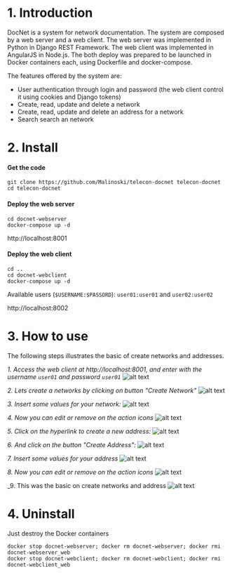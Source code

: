 # 1. Introduction

DocNet is a system for network documentation. The system are composed by a web server and a web client. 
The web server was implemented in Python in Django REST Framework.
The web client was implemented in AngularJS in Node.js.
The both deploy was prepared to be launched in Docker containers each, using Dockerfile and docker-compose.

The features offered by the system are:
* User authentication through login and password (the web client control it using cookies and Django tokens)
* Create, read, update and delete a network
* Create, read, update and delete an address for a network
* Search search an network 


# 2. Install 

#### Get the code
```
git clone https://github.com/Malinoski/telecon-docnet telecon-docnet
cd telecon-docnet
```

#### Deploy the web server 

```
cd docnet-webserver
docker-compose up -d 
```

http://localhost:8001

#### Deploy the web client

```
cd ..
cd docnet-webclient
docker-compose up -d
```

Available users (```$USERNAME:$PASSORD```): ```user01:user01``` and ```user02:user02```

http://localhost:8002 

# 3. How to use

The following steps illustrates the basic of create networks and addresses. 

_1. Access the web client at http://localhost:8001, and enter with the username ```user01``` and password ```user01```_
![alt text](./documentation-media/001.png)

_2. Lets create a networks by clicking on button "Create Network"_
![alt text](./documentation-media/002.png)

_3. Insert some values for your network:_
![alt text](./documentation-media/003.png)

_4. Now you can edit or remove on the action icons_
![alt text](./documentation-media/004.png) 

_5. Click on the hyperlink to create a new address:_
![alt text](./documentation-media/005.png)

_6. And click on the button "Create Address":_
![alt text](./documentation-media/006.png)

_7. Insert some values for your address_
![alt text](./documentation-media/007.png)

_8. Now you can edit or remove on the action icons_
![alt text](./documentation-media/008.png)

_9. This was the basic on create networks and address
![alt text](./documentation-media/009.png)

# 4. Uninstall

Just destroy the Docker containers

```
docker stop docnet-webserver; docker rm docnet-webserver; docker rmi docnet-webserver_web
docker stop docnet-webclient; docker rm docnet-webclient; docker rmi docnet-webclient_web
```